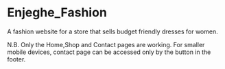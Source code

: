 # Enjeghe_Fashion

A fashion website for a store that sells budget friendly dresses for women.

N.B. Only the Home,Shop and Contact pages are working.
      For smaller mobile devices, contact page can be accessed only by the button in the footer.
